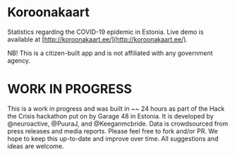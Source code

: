 # Koroonakaart

Statistics regarding the COVID-19 epidemic in Estonia. Live demo is available at [http://koroonakaart.ee/](http://koroonakaart.ee/).

NB! This is a citizen-built app and is not affiliated with any government agency. 

# WORK IN PROGRESS
This is a work in progress and was built in ~~ 24 hours as part of the Hack the Crisis hackathon put on by Garage 48 in Estonia. It is developed by @neuroactive, @PuuraJ, and @Keeganmcbride. Data is crowdsourced from press releases and media reports. Please feel free to fork and/or PR. We hope to keep this up-to-date and improve over time. All suggestions and ideas are welcome. 
